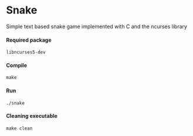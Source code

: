 # Snake
Simple text based snake game implemented with C and the ncurses library

#### Required package
    libncurses5-dev

#### Compile
    make

#### Run
    ./snake

#### Cleaning executable
    make clean

